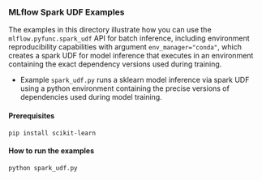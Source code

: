 ### MLflow Spark UDF Examples

The examples in this directory illustrate how you can use the `mlflow.pyfunc.spark_udf` API for batch inference,
including environment reproducibility capabilities with argument `env_manager="conda"`,
which creates a spark UDF for model inference that executes in an environment containing the exact dependency
versions used during training.

- Example `spark_udf.py` runs a sklearn model inference via spark UDF
using a python environment containing the precise versions of dependencies used during model training.


#### Prerequisites

```
pip install scikit-learn
```

#### How to run the examples

```
python spark_udf.py
```
